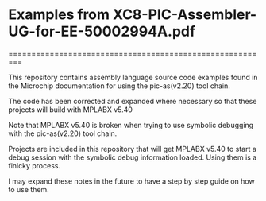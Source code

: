# Examples from XC8-PIC-Assembler-UG-for-EE-50002994A.pdf
=========================================================

This repository contains assembly language source code 
examples found in the Microchip documentation for using 
the pic-as(v2.20) tool chain.

The code has been corrected and expanded where necessary 
so that these projects will build with MPLABX v5.40

Note that MPLABX v5.40 is broken when trying to use symbolic
debugging with the pic-as(v2.20) tool chain.

Projects are included in this repository that will get 
MPLABX v5.40 to start a debug session with the symbolic 
debug information loaded. Using them is a finicky 
process.

I may expand these notes in the future to have a step 
by step guide on how to use them.